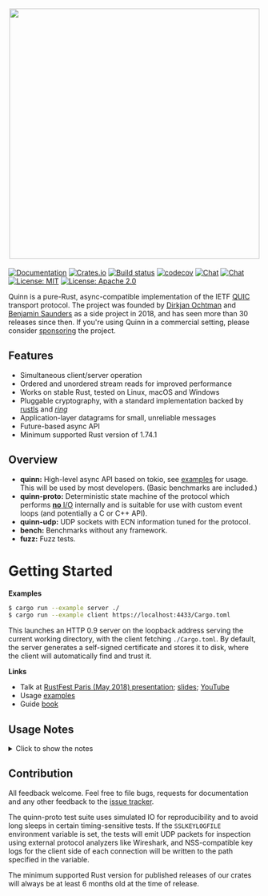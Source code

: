 <h1 align="center"><img width="500" src="https://raw.githubusercontent.com/quinn-rs/quinn/51a3cea225670757cb844a342428e4e1341d9f13/docs/thumbnail.svg" /></h1>

[![Documentation](https://docs.rs/quinn/badge.svg)](https://docs.rs/quinn/)
[![Crates.io](https://img.shields.io/crates/v/quinn.svg)](https://crates.io/crates/quinn)
[![Build status](https://github.com/quinn-rs/quinn/workflows/CI/badge.svg)](https://github.com/djc/quinn/actions?query=workflow%3ACI)
[![codecov](https://codecov.io/gh/quinn-rs/quinn/branch/main/graph/badge.svg)](https://codecov.io/gh/quinn-rs/quinn)
[![Chat](https://img.shields.io/badge/chat-%23quinn:matrix.org-%2346BC99?logo=matrix)](https://matrix.to/#/#quinn:matrix.org)
[![Chat](https://img.shields.io/discord/976380008299917365?logo=discord)](https://discord.gg/SGPEcDfVzh)
[![License: MIT](https://img.shields.io/badge/License-MIT-blue.svg)](LICENSE-MIT)
[![License: Apache 2.0](https://img.shields.io/badge/License-Apache%202.0-blue.svg)](LICENSE-APACHE)

Quinn is a pure-Rust, async-compatible implementation of the IETF [QUIC][quic] transport protocol.
The project was founded by [Dirkjan Ochtman](https://github.com/djc) and
[Benjamin Saunders](https://github.com/Ralith) as a side project in 2018, and has seen more than
30 releases since then. If you're using Quinn in a commercial setting, please consider
[sponsoring](https://opencollective.com/quinn-rs) the project.

## Features

- Simultaneous client/server operation
- Ordered and unordered stream reads for improved performance
- Works on stable Rust, tested on Linux, macOS and Windows
- Pluggable cryptography, with a standard implementation backed by
  [rustls][rustls] and [*ring*][ring]
- Application-layer datagrams for small, unreliable messages
- Future-based async API
- Minimum supported Rust version of 1.74.1

## Overview

- **quinn:** High-level async API based on tokio, see [examples][examples] for usage. This will be used by most developers. (Basic benchmarks are included.)
- **quinn-proto:** Deterministic state machine of the protocol which performs [**no** I/O][sans-io] internally and is suitable for use with custom event loops (and potentially a C or C++ API).
- **quinn-udp:** UDP sockets with ECN information tuned for the protocol.
- **bench:** Benchmarks without any framework.
- **fuzz:** Fuzz tests.

# Getting Started

**Examples**

```sh
$ cargo run --example server ./
$ cargo run --example client https://localhost:4433/Cargo.toml
```

This launches an HTTP 0.9 server on the loopback address serving the current
working directory, with the client fetching `./Cargo.toml`. By default, the
server generates a self-signed certificate and stores it to disk, where the
client will automatically find and trust it.

**Links**

- Talk at [RustFest Paris (May 2018) presentation][talk]; [slides][slides]; [YouTube][youtube]
- Usage [examples][examples]
- Guide [book][documentation]

## Usage Notes

<details>
<summary>
Click to show the notes
</summary>

### Buffers

A Quinn endpoint corresponds to a single UDP socket, no matter how many
connections are in use. Handling high aggregate data rates on a single endpoint
can require a larger UDP buffer than is configured by default in most
environments. If you observe erratic latency and/or throughput over a stable
network link, consider increasing the buffer sizes used. For example, you could
adjust the `SO_SNDBUF` and `SO_RCVBUF` options of the UDP socket to be used
before passing it in to Quinn. Note that some platforms (e.g. Linux) require
elevated privileges or modified system configuration for a process to increase
its UDP buffer sizes.

### Certificates

By default, Quinn clients validate the cryptographic identity of servers they
connect to. This prevents an active, on-path attacker from intercepting
messages, but requires trusting some certificate authority. For many purposes,
this can be accomplished by using certificates from [Let's Encrypt][letsencrypt]
for servers, and relying on the default configuration for clients.

For some cases, including peer-to-peer, trust-on-first-use, deliberately
insecure applications, or any case where servers are not identified by domain
name, this isn't practical. Arbitrary certificate validation logic can be
implemented by enabling the `dangerous_configuration` feature of `rustls` and
constructing a Quinn `ClientConfig` with an overridden certificate verifier by
hand.

When operating your own certificate authority doesn't make sense, [rcgen][rcgen]
can be used to generate self-signed certificates on demand. To support
trust-on-first-use, servers that automatically generate self-signed certificates
should write their generated certificate to persistent storage and reuse it on
future runs.

</details>
<p></p>

## Contribution

All feedback welcome. Feel free to file bugs, requests for documentation and
any other feedback to the [issue tracker][issues].

The quinn-proto test suite uses simulated IO for reproducibility and to avoid
long sleeps in certain timing-sensitive tests. If the `SSLKEYLOGFILE`
environment variable is set, the tests will emit UDP packets for inspection
using external protocol analyzers like Wireshark, and NSS-compatible key logs
for the client side of each connection will be written to the path specified in
the variable.

The minimum supported Rust version for published releases of our
crates will always be at least 6 months old at the time of release.

[quic]: https://quicwg.github.io/
[issues]: https://github.com/djc/quinn/issues
[rustls]: https://github.com/ctz/rustls
[ring]: https://github.com/briansmith/ring
[talk]: https://paris.rustfest.eu/sessions/a-quic-future-in-rust
[slides]: https://github.com/djc/talks/blob/ff760845b51ba4836cce82e7f2c640ecb5fd59fa/2018-05-26%20A%20QUIC%20future%20in%20Rust/Quinn-Speaker.pdf
[animation]: https://dirkjan.ochtman.nl/files/head-of-line-blocking.html
[youtube]: https://www.youtube.com/watch?v=EHgyY5DNdvI
[letsencrypt]: https://letsencrypt.org/
[rcgen]: https://crates.io/crates/rcgen
[examples]: https://github.com/djc/quinn/tree/main/quinn/examples
[documentation]: https://quinn-rs.github.io/quinn/networking-introduction.html
[sans-io]: https://sans-io.readthedocs.io/how-to-sans-io.html
